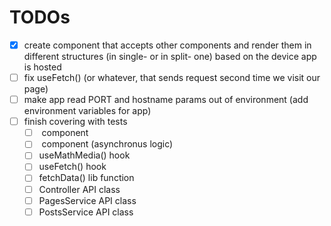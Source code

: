 # TODOs
- [X] create <AdaptiveRender/> component that accepts other components and render them in different structures (in single- or in split- one) based on the device app is hosted
- [ ] fix useFetch() (or whatever, that sends request second time we visit our page)
- [ ] make app read PORT and hostname params out of environment (add environment variables for app)
- [ ] finish covering with tests
  - [ ] <App/> component
  - [ ] <AppHolder/> component (asynchronus logic)
  - [ ] useMathMedia() hook
  - [ ] useFetch() hook
  - [ ] fetchData() lib function
  - [ ] Controller API class
  - [ ] PagesService API class
  - [ ] PostsService API class